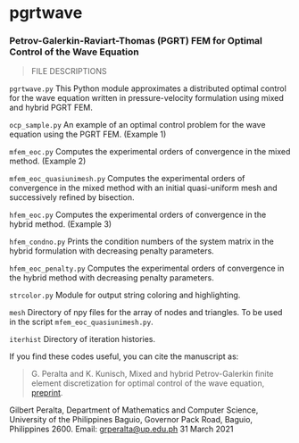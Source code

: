 # pgrtwave

### Petrov-Galerkin-Raviart-Thomas (PGRT) FEM for Optimal Control of the Wave Equation

> FILE DESCRIPTIONS

``pgrtwave.py``
This Python module approximates a distributed optimal control for the wave equation
written in pressure-velocity formulation using mixed and hybrid PGRT FEM.

``ocp_sample.py``
An example of an optimal control problem for the wave equation using the PGRT FEM.
(Example 1)

``mfem_eoc.py``
Computes the experimental orders of convergence in the mixed method. (Example 2)

``mfem_eoc_quasiunimesh.py``
Computes the experimental orders of convergence in the mixed method with an initial
quasi-uniform mesh and successively refined by bisection.

``hfem_eoc.py``
Computes the experimental orders of convergence in the hybrid method. (Example 3)

``hfem_condno.py``
Prints the condition numbers of the system matrix in the hybrid formulation with
decreasing penalty parameters.

``hfem_eoc_penalty.py``
Computes the experimental orders of convergence in the hybrid method with decreasing
penalty parameters.

``strcolor.py``
Module for output string coloring and highlighting.

``mesh``
Directory of npy files for the array of nodes and triangles. To be used in the script
``mfem_eoc_quasiunimesh.py``.

``iterhist``
Directory of iteration histories.

If you find these codes useful, you can cite the manuscript as:
> G. Peralta and K. Kunisch, Mixed and hybrid Petrov-Galerkin finite element
discretization for optimal control of the wave equation, [preprint](
https://static.uni-graz.at/fileadmin/_Persoenliche_Webseite/kunisch_karl/Papers/wave.pdf).


Gilbert Peralta,
Department of Mathematics and Computer Science,
University of the Philippines Baguio,
Governor Pack Road, Baguio, Philippines 2600.
Email: grperalta@up.edu.ph
31 March 2021

